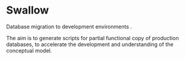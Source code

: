 # Swallow

Database migration to development environments .

The aim is to generate scripts for partial functional copy of production databases, to accelerate the development and understanding of the conceptual model.

